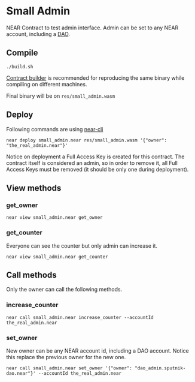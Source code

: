 # Small Admin

NEAR Contract to test admin interface. Admin can be set to any NEAR account, including a [DAO](https://astrodao.com/).

## Compile

```
./build.sh
```

[Contract builder](https://github.com/near/near-sdk-rs/tree/master/contract-builder) is recommended for reproducing the same binary while compiling on different machines.

Final binary will be on `res/small_admin.wasm`

## Deploy

Following commands are using [near-cli](https://github.com/near/near-cli)

```
near deploy small_admin.near res/small_admin.wasm '{"owner": "the_real_admin.near"}'
```

Notice on deployment a Full Access Key is created for this contract. The contract itself is considered an admin, so in order to remove it, all Full Access Keys must be removed (it should be only one during deployment).

## View methods

### get_owner

```
near view small_admin.near get_owner
```

### get_counter

Everyone can see the counter but only admin can increase it.

```
near view small_admin.near get_counter
```

## Call methods

Only the owner can call the following methods.

### increase_counter

```
near call small_admin.near increase_counter --accountId the_real_admin.near
```

### set_owner

New owner can be any NEAR account id, including a DAO account. Notice this replace the previous owner for the new one.

```
near call small_admin.near set_owner '{"owner": "dao_admin.sputnik-dao.near"}' --accountId the_real_admin.near
```
